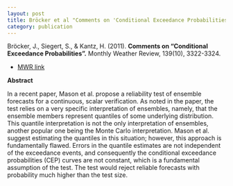 ```yaml
---
layout: post
title: Bröcker et al "Comments on 'Conditional Exceedance Probabilities'"
category: publication
---
```


Bröcker, J., Siegert, S., & Kantz, H. (2011). **Comments on “Conditional
Exceedance Probabilities”.** Monthly Weather Review, 139(10), 3322-3324.

- [MWR link](https://journals.ametsoc.org/doi/full/10.1175/2011MWR3658.1)

**Abstract**

In a recent paper, Mason et al. propose a reliability test of ensemble
forecasts for a continuous, scalar verification. As noted in the paper, the
test relies on a very specific interpretation of ensembles, namely, that the
ensemble members represent quantiles of some underlying distribution. This
quantile interpretation is not the only interpretation of ensembles, another
popular one being the Monte Carlo interpretation. Mason et al. suggest
estimating the quantiles in this situation; however, this approach is
fundamentally flawed. Errors in the quantile estimates are not independent of
the exceedance events, and consequently the conditional exceedance
probabilities (CEP) curves are not constant, which is a fundamental assumption
of the test. The test would reject reliable forecasts with probability much
higher than the test size.

